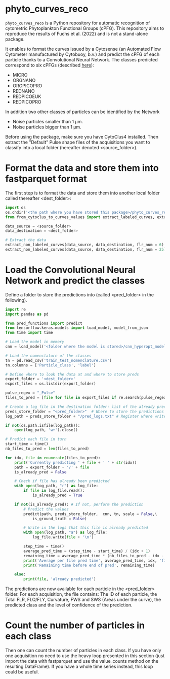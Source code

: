 # phyto_curves_reco

`phyto_curves_reco` is a Python repository for automatic recognition of cytometric Phytoplankton Functional Groups (cPFG).
This repository aims to reproduce the results of Fuchs et al. (2022) and is not a stand-alone package. 

It enables to format the curves issued by a Cytosense (an Automated Flow Cytometer manufactured by Cytobuoy, b.v.) and predict the cPFG of each particle thanks to a Convolutional Neural Network.
The classes predicted correspond to six cPFGs (described [here](http://vocab.nerc.ac.uk/collection/F02/current/)):
- MICRO
- ORGNANO
- ORGPICOPRO
- REDNANO
- REDPICOEUK
- REDPICOPRO

In addition two other classes of particles can be identified by the Network
- Noise particles smaller than 1 μm.
- Noise particles bigger than 1 μm.

Before using the package, make sure you have CytoClus4 installed.
Then extract the "Default" Pulse shape files of the acquisitions you want to classify into a local folder (hereafter denoted <source_folder>).

# Format the data and store them into fastparquet format
The first step is to format the data and store them into another local folder called thereafter <dest_folder>:

```python
import os
os.chdir('<the path where you have stored this package>/phyto_curves_reco')
from from_cytoclus_to_curves_values import extract_labeled_curves, extract_non_labeled_curves

data_source = <source_folder>
data_destination = <dest_folder>

# Extract the data
extract_non_labeled_curves(data_source, data_destination, flr_num = 6) # FLR6 acquisitions
extract_non_labeled_curves(data_source, data_destination, flr_num = 25) # FLR25 acquisitions
```

# Load the Convolutional Neural Network and predict the classes

Define a folder to store the predictions into (called <pred_folder> in the following).

```python
import re
import pandas as pd

from pred_functions import predict
from tensorflow.keras.models import load_model, model_from_json
from time import time

# Load the model in memory
cnn = load_model('<folder where the model is stored>/cnn_hyperopt_model_categ')

# Load the nomenclature of the classes
tn = pd.read_csv('train_test_nomenclature.csv')
tn.columns = ['Particle_class', 'label']

# Define where to look the data at and where to store preds
export_folder = '<dest_folder>'
export_files = os.listdir(export_folder)

pulse_regex = "_Pulse"
files_to_pred = [file for file in export_files if re.search(pulse_regex, file)] # The files containing the data to predict

# Create a log file in the destination folder: list of the already predicted files
preds_store_folder = "<pred_folder>"  # Where to store the predictions
log_path = preds_store_folder + "/pred_logs.txt" # Register where write the already predicted files

if not(os.path.isfile(log_path)):
    open(log_path, 'w+').close()

# Predict each file in turn
start_time = time()
nb_files_to_pred = len(files_to_pred)

for idx, file in enumerate(files_to_pred):
    print('Currently predicting ' + file + ' ' + str(idx))
    path = export_folder + '/' + file
    is_already_pred = False

    # Check if file has already been predicted
    with open(log_path, "r") as log_file:
        if file in log_file.read():
            is_already_pred = True

    if not(is_already_pred): # If not, perform the prediction
        # Predict the values
        predict(path, preds_store_folder,  cnn, tn, scale = False,\
            is_ground_truth = False)

        # Write in the logs that this file is already predicted
        with open(log_path, "a") as log_file:
            log_file.write(file + '\n')

        step_time = time()
        average_pred_time = (step_time - start_time) / (idx + 1)
        remaining_time = average_pred_time * (nb_files_to_pred - idx - 1)
        print('Average per file pred time', average_pred_time, idx, 'files already predicted')
        print('Remaining time before end of pred', remaining_time)

    else:
        print(file, 'already predicted')
```

The predictions are now available for each particle in the <pred_folder> folder.
For each acquisition, the file contains: The ID of each particle, the Total FLR, FLO/FLY, Curvature, FWS and SWS (Areas under the curve), the predicted class and the level of confidence of the prediction.

# Count the number of particles in each class

Then one can count the number of particles in each class. If you have only one acquisition no need to use the heavy loop presented in this section (just import the data with fastparquet and use the value_counts method on the resulting DataFrame).
If you have a whole time series instead, this loop could be useful.
